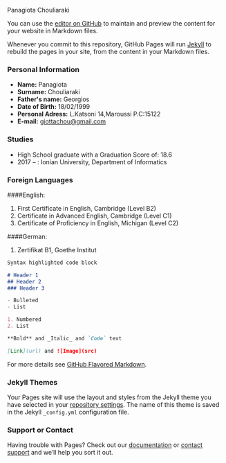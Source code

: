 Panagiota Chouliaraki

You can use the [editor on GitHub](https://github.com/giottachou/cv/edit/master/README.md) to maintain and preview the content for your website in Markdown files.

Whenever you commit to this repository, GitHub Pages will run [Jekyll](https://jekyllrb.com/) to rebuild the pages in your site, from the content in your Markdown files.

### Personal Information

- **Name:** Panagiota
- **Surname:** Chouliaraki
- **Father's name:** Georgios
- **Date of Birth:** 18/02/1999
- **Personal Adress:** L.Katsoni 14,Maroussi P.C:15122
- **E-mail:** giottachou@gmail.com

### Studies

* High School graduate with a Graduation Score of: 18.6
* 2017 –	  :  Ionian University, Department of Informatics

### Foreign Languages

####English:
1. First Certificate in English, Cambridge (Level B2)
2. Certificate in Advanced English, Cambridge (Level C1)
3. Certificate of Proficiency in English, Michigan (Level C2)

####German:
1. Zertifikat B1, Goethe Institut

```markdown
Syntax highlighted code block

# Header 1
## Header 2
### Header 3

- Bulleted
- List

1. Numbered
2. List

**Bold** and _Italic_ and `Code` text

[Link](url) and ![Image](src)
```

For more details see [GitHub Flavored Markdown](https://guides.github.com/features/mastering-markdown/).

### Jekyll Themes

Your Pages site will use the layout and styles from the Jekyll theme you have selected in your [repository settings](https://github.com/giottachou/cv/settings). The name of this theme is saved in the Jekyll `_config.yml` configuration file.

### Support or Contact

Having trouble with Pages? Check out our [documentation](https://help.github.com/categories/github-pages-basics/) or [contact support](https://github.com/contact) and we’ll help you sort it out.
